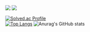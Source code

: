 <img src="https://capsule-render.vercel.app/api?type=waving&&color=0:9678B7,100:92B2C2&height=200&section=header&text=Hi!%20i'm%20Yunchan&fontSize=70&fontColor=FFFFFF" />

<a href="https://yunchan97.tistory.com/">
  <img src="https://img.shields.io/badge/%20Blog-11B48A?style=flat-square&logo=Vimeo&logoColor=white&link=https://yunchan97.tistory.com/"/>
</a>

[![Solved.ac Profile](http://mazassumnida.wtf/api/generate_badge?boj=dbscks97)](https://solved.ac/dbscks97)<br/>
[![Top Langs](https://github-readme-stats.vercel.app/api/top-langs/?username=dbscks97&layout=compact)](https://github.com/dbscks97/github-readme-stats)
![Anurag's GitHub stats](https://github-readme-stats.vercel.app/api?username=dbscks97&show_icons=true&theme=tokyonight)

